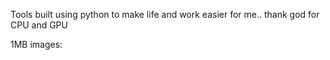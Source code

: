 Tools built using python to make life and work easier for me.. thank god for CPU and GPU


1MB images:

